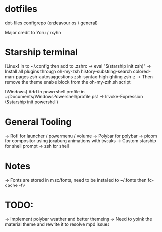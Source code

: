 # dotfiles
dot-files configrepo (endeavour os / general) 

Major credit to Yoru / rxyhn

# Starship terminal
[Linux] ln to ~/.config then add to .zshrc
-> eval "$(starship init zsh)" 
-> Install all plugins through oh-my-zsh
    history-substring-search
    colored-man-pages
    zsh-autosuggestions
    zsh-syntax-highlighting
    zsh-z
-> Then remove the theme enable block from the oh-my-zsh.sh script

[Windows] Add to powershell profile in ~/Documents/WindowsPowershell/profile.ps1
-> Invoke-Expression (&starship init powershell)

# General Tooling
-> Rofi for launcher / powermenu / volume
-> Polybar for polybar
-> picom for compositor using jonaburg animations with tweaks
-> Custom starship for shell prompt
-> zsh for shell

# Notes
-> Fonts are stored in misc/fonts, need to be installed to ~/.fonts then fc-cache -fv


# TODO:
-> Implement polybar weather and better themeing
-> Need to yoink the material theme and rewrite it to resolve mpd issues 